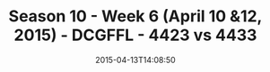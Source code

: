 ---
title: Season 10 - Week 6 (April 10 &12, 2015) - DCGFFL - 4423 vs 4433
teams_score:
- team: 4423
  score:
- team: 4433
  score: 25
mvp: Matt M. (Camo), Mike C. (Navy)
game-ball: N/A
season: 10
week:
date: '2015-04-13T14:08:50'
pageid: season-10-week-six-4423-vs-4433
---